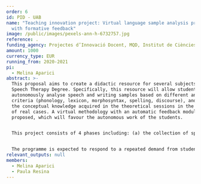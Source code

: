 ```yaml
---
order: 6
id: PID - UAB
name: "Teaching innovation project: Virtual language sample analysis program
  with formative feedback"
image: /public/images/pexels-ann-h-6732757.jpg
reference: .
funding_agency: Projectes d’Innovació Docent, MQD, Institut de Ciències de l’Educació, UAB
amount: 1000
currency_type: EUR
running_from: 2020-2021
pi:
  - Melina Aparici
abstract: >-
  This proposal aims to create a didactic resource for several subjects of the
  Speech Therapy Degree. Specifically, this resource will allow students to
  autonomously analyse speech and writing samples based on different analytical
  criteria (phonology, lexicon, morphosyntax, spelling, discourse), and to use
  the conceptual knowledge acquired in the theoretical sessions in the analysis
  of real cases. A virtual methodology with an automatic feedback module is
  proposed, which will favour the autonomous work of the students. 


  This project consists of 4 phases including: (a) the collection of speech and writing samples from public databases, (b) the design and development of the analysis guidelines for each teaching purpose and adapted to each subject, (c) the virtualisation of the analysis and feedback guidelines so that they are compatible with the UAB virtual classroom system (moodle), and (d) the pilot test of the implementation of the system. 


  The programme is expected to respond to a repeated demand from students to increase the experience with practical cases. In addition, the competences achieved during this activity will consolidate the learning of not only practical but also theoretical aspects referring to the functioning and development of oral and written language, which can be transferred to other subjects of the Degree.
relevant_outputs: null
members:
  - Melina Aparici
  - Paula Resina
---
```

